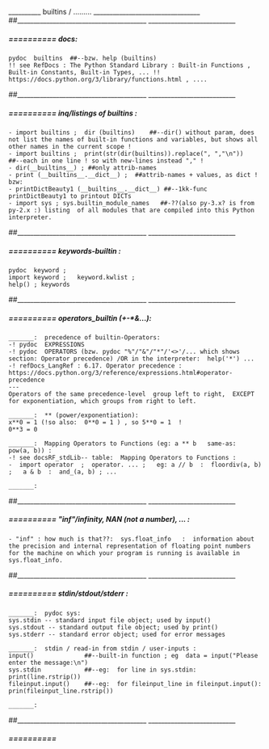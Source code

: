__________  builtins / ......... _________________________________
##________________________________________  ___________________________


#####  ==========  docs:
	pydoc  builtins  ##--bzw. help (builtins)
	!! see RefDocs : The Python Standard Library : Built-in Functions , Built-in Constants, Built-in Types, ... !! https://docs.python.org/3/library/functions.html , ....
##________________________________________  ___________________________


#####  ==========  inq/listings of builtins :
	- import builtins ;  dir (builtins)    ##--dir() without param, does not list the names of built-in functions and variables, but shows all other names in the current scope !
	- import builtins ;  print(str(dir(builtins)).replace(", ","\n"))   ##--each in one line ! so with new-lines instead "," !
	- dir(__builtins__) ; ##only attrib-names
	- print (__builtins__.__dict__) ;  ##attrib-names + values, as dict !  bzw:
	- printDictBeauty1 (__builtins__.__dict__) ##--1kk-func printDictBeauty1 to printout DICTs
	- import sys ; sys.builtin_module_names   ##-??(also py-3.x? is from py-2.x :) listing  of all modules that are compiled into this Python interpreter. 
##________________________________________  ___________________________


#####  ==========  keywords-builtin :
	pydoc  keyword ;
	import keyword ;   keyword.kwlist ;
	help() ; keywords
##________________________________________  ___________________________


#####  ==========  operators_builtin (+-*&...):

	_______:  precedence of builtin-Operators:
	-! pydoc  EXPRESSIONS
	-! pydoc  OPERATORS (bzw. pydoc "%"/"&"/"*"/'<>'/... which shows section: Operator precedence) /OR in the interpreter:  help('*') ...
	-! refDocs_LangRef : 6.17. Operator precedence : https://docs.python.org/3/reference/expressions.html#operator-precedence
	---
	Operators of the same precedence-level  group left to right,  EXCEPT for exponentiation, which groups from right to left.

	_______:  ** (power/exponentiation):
	x**0 = 1 (!so also:  0**0 = 1 ) , so 5**0 = 1  !
	0**3 = 0 	

	_______:  Mapping Operators to Functions (eg: a ** b   same-as:   pow(a, b)) :
	-! see docsRF_stdLib-- table:  Mapping Operators to Functions :
	-  import operator  ;  operator. ... ;   eg: a // b  :  floordiv(a, b)   ;   a & b  :  and_(a, b) ; ...

	_______:  
##________________________________________  ___________________________


#####  ==========  "inf"/infinity, NAN (not a number), ... :
	- "inf" : how much is that??:  sys.float_info   :  information about the precision and internal representation of floating point numbers for the machine on which your program is running is available in sys.float_info.
##________________________________________  ___________________________


#####  ==========  stdin/stdout/stderr :

	_______:  pydoc sys:
	sys.stdin -- standard input file object; used by input()
	sys.stdout -- standard output file object; used by print()
	sys.stderr -- standard error object; used for error messages

	_______:  stdin / read-in from stdin / user-inputs :
	input()              ##--built-in function ; eg  data = input("Please enter the message:\n")
	sys.stdin            ##--eg:  for line in sys.stdin: print(line.rstrip())
	fileinput.input()    ##--eg:  for fileinput_line in fileinput.input():  prin(fileinput_line.rstrip())

	_______:  
##________________________________________  ___________________________


#####  ==========  
